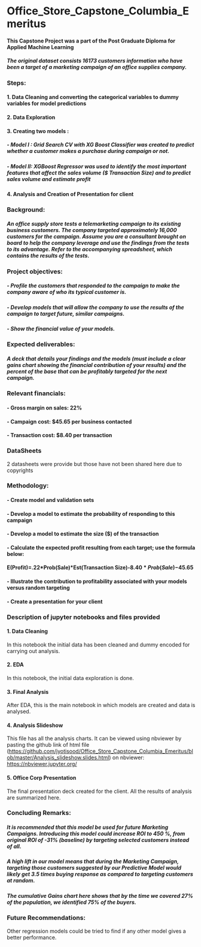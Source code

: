 # Office_Store_Capstone_Columbia_Emeritus
#### This Capstone Project was a part of the Post Graduate Diploma for Applied Machine Learning 

##### The original dataset consists 16173 customers information who have been a target of a marketing campaign of an office supplies company.


### Steps:

#### 1. Data Cleaning and converting the categorical variables to dummy variables for model predictions

#### 2. Data Exploration

#### 3. Creating two models :
   ##### - Model I : Grid Search CV with XG Boost Classifier was created to predict whether a customer makes a purchase during campaign or not.
   ##### - Model II:   XGBoost Regressor was used to identify the most important features that affect the sales volume ($ Transaction Size) and to predict sales volume and estimate profit

#### 4. Analysis and Creation of Presentation for client


### Background:

##### An office supply store tests a telemarketing campaign to its existing business customers. The company targeted approximately 16,000 customers for the campaign. Assume you are a consultant brought on board to help the company leverage and use the findings from the tests to its advantage. Refer to the accompanying spreadsheet, which contains the results of the tests. 

### Project objectives:

#####  - Profile the customers that responded to the campaign to make the company aware of who its typical customer is.
##### - Develop models that will allow the company to use the results of the campaign to target future, similar campaigns.
##### - Show the financial value of your models.

### Expected deliverables:
##### A deck that details your findings and the models (must include a clear gains chart showing the financial contribution of your results) and the percent of the base that can be profitably targeted for the next campaign.

### Relevant financials:

#### - Gross margin on sales: 22%
#### - Campaign cost: $45.65 per business contacted
#### - Transaction cost: $8.40 per transaction

### DataSheets
2 datasheets were provide but those have not been shared here due to copyrights

### Methodology:

#### - Create model and validation sets
#### - Develop a model to estimate the probability of responding to this campaign
#### - Develop a model to estimate the size ($) of the transaction
#### - Calculate the expected profit resulting from each target; use the formula below:

#### E(Profit)=.22*Prob(Sale)*Est(Transaction Size)-$8.40*Prob(Sale)-$45.65

#### - Illustrate the contribution to profitability associated with your models versus random targeting
#### - Create a presentation for your client


### Description of jupyter notebooks and files provided
#### 1. Data Cleaning
In this notebook the initial data has been cleaned and dummy encoded for carrying out analysis.

#### 2. EDA
In this notebook, the initial data exploration is done.

#### 3. Final Analysis
After EDA, this is the main notebook in which models are created and data is analysed. 

#### 4. Analysis Slideshow
This file has all the analysis charts. It can be viewed using nbviewer by pasting the github link of html file (https://github.com/jyotisood/Office_Store_Capstone_Columbia_Emeritus/blob/master/Analysis_slideshow.slides.html) on nbviewer: https://nbviewer.jupyter.org/

#### 5. Office Corp Presentation
The final presentation deck created for the client. All the results of analysis are summarized here.

### Concluding Remarks:

##### It is recommended that this model be used for future Marketing Campaigns. Introducing this model could increase ROI to 450 %, from original ROI of -31% (baseline) by targeting selected customers instead of all.
##### A high lift in our model means that during the Marketing Campaign,  targeting those customers suggested by our Predictive Model would likely get 3.5 times buying response as compared to targeting customers at random.
##### The cumulative Gains chart here shows that by the time we covered 27% of the population, we identified 75% of the buyers.


### Future Recommendations:
Other regression models could be tried to find if any other model gives a better performance.






